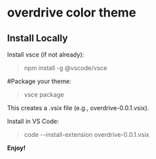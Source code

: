 # overdrive color theme

## Install Locally

Install vsce (if not already):

> npm install -g @vscode/vsce

#Package your theme:

> vsce package

This creates a .vsix file (e.g., overdrive-0.0.1.vsix).

Install in VS Code:

> code --install-extension overdrive-0.0.1.vsix

**Enjoy!**
